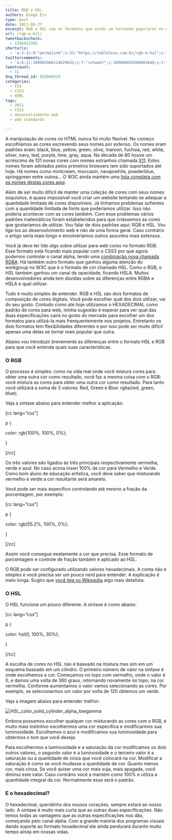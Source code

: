 ```yaml
---
title: RGB e HSL
authors: Diego Eis
type: post
date: 2011-06-27
excerpt: RGB e HSL são os formatos que estão se tornando populares no desenvolvimento web. Entenda como cada um funciona e saiba quais suas vantagens.
url: /rgb-e-hsl/
tweetbackscheck:
  - 1356422305
shorturls:
  - 'a:3:{s:9:"permalink";s:33:"https://tableless.com.br/rgb-e-hsl";s:7:"tinyurl";s:26:"https://tinyurl.com/3tgl4pb";s:4:"isgd";s:19:"https://is.gd/mYuEkX";}'
twittercomments:
  - 'a:6:{i:109965506114629632;s:7:"retweet";i:109689656509083648;s:7:"retweet";i:109688123797143552;s:7:"retweet";i:109680690844545024;s:7:"retweet";i:149525146946904064;s:7:"retweet";i:148725116312879104;s:7:"retweet";}'
tweetcount:
  - 11
dsq_thread_id: 503040329
categories:
  - CSS
  - CSS3
  - HTML
tags:
  - 2011
  - CSS3
  - desenvolvimento web
  - web standards

---
```

A manipulação de cores no HTML nunca foi muito flexível. No começo escolhíamos as cores escrevendo seus nomes por extenso. Os nomes eram padrões eram: black, blue, yellow, green, olive, maroon, fuchsia, red, white, silver, navy, teal, purple, lime, gray, aqua. Na década de 80 houve um acréscimo de 131 novas cores com nomes estranhos chamada [X11][1]. Estes nomes foram adotados pelos primeiros browsers tem sido suportados até hoje. Há nomes como mintcream, moccasin, navajowhite, powderblue, springgreen entre outros&#8230; O W3C ainda mantém uma [lista completa com os nomes destas cores aqui][2].

Além de ser muito difícil de manter uma coleção de cores com seus nomes esquisitos, é quase impossível você criar um website tentando se adequar a quantidade limitada de cores disponíveis. Já tínhamos problemas sufientes com a quantidade limitada de fonts que poderíamos utilizar. Isso não poderia acontecer com as cores também. Com esse problemas vários padrões matemáticos foram estabelecidos para que criássemos as cores que gostaríamos de utilizar. Vou falar de dois padrões aqui: RGB e HSL. Vou ligá-los ao desenvolvimento web e não de uma forma geral. Caso contrário o artigo seria mais longo e envolveríamos outros assuntos mais extensos.

Você já deve ter lido algo sobre utilizar para web cores no formato RGB. Esse formato está ficando mais popular com o CSS3 por que agora podemos controlar o canal alpha, tendo uma [combinação nova chamada RGBA][3]. Há também outro formato que ganhou alguma atenção do workgroup no W3C que é o formato de cor chamado HSL. Como o RGB, o HSL também ganhou um canal de opacidade, ficando HSLA. Muitos desenvolvedores ainda tem dúvidas sobre as diferenças entre RGBA e HSLA e qual utilizar.

Tudo é muito simples de entender. RGB e HSL são dois formatos de composição de cores digitais. Você pode escolher qual dos dois utilizar, vai do seu gosto. Contudo como até hoje utilizamos o HEXADECIMAL como padrão de cores para web, minha sugestão é esperar para ver qual das duas específicações cairá no gosto do mercado para escolher um dos formatos para utilizá-la mais frenquentemente nos projetos. Entretanto os dois formatos tem flexibilidades diferentes e por isso pode ser muito difícil apenas uma delas se tornar mais popular que outra.

Abaixo vou introduzir brevemente as diferenças entre o formato HSL e RGB para que você entenda quais suas características.

### O RGB

O processo é simples: como na vida real onde você mistura cores para obter uma outra cor como resultado, você faz a mesma coisa com o RGB: você mistura as cores para obter uma outra cor como resultado. Para tanto você utilizará a soma de 3 valores: Red, Green e Blue: rgba(red, green, blue);

Veja a sintaxe abaixo para entender melhor a aplicação:

[cc lang=&#8221;css&#8221;]
  
p {
     
color: rgb(100%, 100%, 0%);
  
}
  
[/cc]

Os três valores são ligados às três principais respectivamente vermelha, verde e azul. No caso acima inseri 100% de cor para Vermelho e Verde. Como bom aluno de educação artística, você deve saber que misturando vermelho e verde a cor resultante será amarelo.

Você pode ser mais específico controlando até mesmo a fração da porcentagem, por exemplo: 

[cc lang=&#8221;css&#8221;]
  
p {
     
color: rgb(55.2%, 100%, 0%);
  
}
  
[/cc]

Assim você consegue exatamente a cor que precisa. Esse formato de porcentagem e controle de fração também é aplicado ao HSL.

O RGB pode ser configurado utilizando valores hexadecimais. A conta não é simples e você precisa ser um pouco nerd para entender. A explicação é meio longa. Sugiro que [você leia no Wikipedia][4] algo mais detalista.

### O HSL

O HSL funciona um pouco diferente. A sintaxe é como abaixo:

[cc lang=&#8221;css&#8221;]
  
p {
     
color: hsl(0, 100%, 30%);
  
}
  
[/cc]

A escolha de cores no HSL não é baseado na mistura mas sim em um esquema baseado em um cilindro. O primeiro número de valor na sintaxe é onde escolhemos a cor. Começamos no topo com vermelho, onde o valor é 0, e damos uma volta de 360 graus, retornando novamente no topo, na cor vermelha. Conforme aumentamos o valor vamos selecionando as cores. Por exemplo, se selecionarmos um valor por volta de 120 obtemos um verde. 

Veja a imagem abaixo para entender melhor:

![][5]

Embora possamos escolher qualquer cor misturando as cores com o RGB, é muito mais instintivo escolhermos uma cor específica e modificarmos sua luminosidade. Escolhemos o azul e modificamos sua luminosidade para obtermos o tom que você deseja.

Para escolhermos a luminosidade e a saturação da cor modificamos os dois outros valores, o segundo valor é a luminosidade e o terceiro valor é a saturação ou a quantidade de cinza que você colocará na cor. Modificar a saturação é como se você mudasse a quantidade de cor. Quanto menos cor, mais cinza. Se você quiser uma cor mais suja, mais apagada, você diminui este valor. Caso contrário você a mantém como 100% e utiliza a quantidade integral da cor. Normalmente esse será o padrão.

### E o hexadecimal?

O hexadecimal, queridinho dos nossos corações, sempre estará ao nosso lado. A sintaxe é muito mais curta que as outras duas específicações. Não temos todas as vantagens que as outras especificações nos dão, começando pelo canal alpha. Com a grande maioria dos programas visuais dando suporte ao formato hexadecimal ele ainda perdurará durante muito tempo ainda em nossas vidas.

 [1]: https://en.wikipedia.org/wiki/X11_color_names
 [2]: https://www.w3.org/TR/SVG/types.html#ColorKeywords
 [3]: https://tableless.com.br/css3-breve-introducao-a-rgba
 [4]: https://en.wikipedia.org/wiki/RGB_color_model
 [5]: https://raw.githubusercontent.com/diegoeis/tableless-static-images/master/2011/06/HSL_color_solid_cylinder_alpha_lowgamma.jpg "HSL_color_solid_cylinder_alpha_lowgamma"
